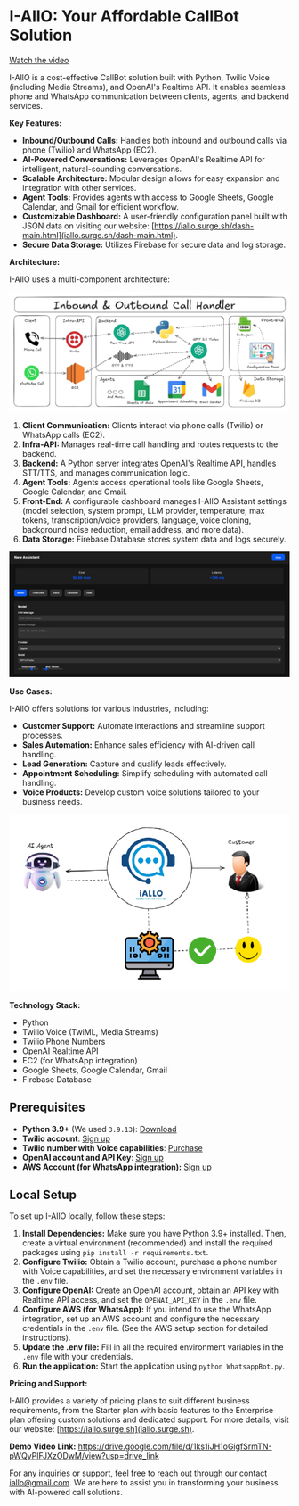 # I-AllO: Your Affordable CallBot Solution



[Watch the video](https://github.com/user-attachments/assets/65c7a9cf-4cb6-413c-a8b5-e483f34b27ab)



I-AllO is a cost-effective CallBot solution built with Python, Twilio Voice (including Media Streams), and OpenAI's Realtime API. It enables seamless phone and WhatsApp communication between clients, agents, and backend services.

**Key Features:**

* **Inbound/Outbound Calls:** Handles both inbound and outbound calls via phone (Twilio) and WhatsApp (EC2).
* **AI-Powered Conversations:** Leverages OpenAI's Realtime API for intelligent, natural-sounding conversations.
* **Scalable Architecture:** Modular design allows for easy expansion and integration with other services.
* **Agent Tools:** Provides agents with access to Google Sheets, Google Calendar, and Gmail for efficient workflow.
* **Customizable Dashboard:** A user-friendly configuration panel built with JSON data on visiting our website:
[https://iallo.surge.sh/dash-main.html](iallo.surge.sh/dash-main.html).
* **Secure Data Storage:** Utilizes Firebase for secure data and log storage.

**Architecture:**

I-AllO uses a multi-component architecture:

![I-AllO Architecture](assets/img/architecture.jpg)

1. **Client Communication:** Clients interact via phone calls (Twilio) or WhatsApp calls (EC2).
2. **Infra-API:** Manages real-time call handling and routes requests to the backend.
3. **Backend:** A Python server integrates OpenAI's Realtime API, handles STT/TTS, and manages communication logic.
4. **Agent Tools:** Agents access operational tools like Google Sheets, Google Calendar, and Gmail.
5. **Front-End:** A configurable dashboard manages I-AllO Assistant settings (model selection, system prompt, LLM provider, temperature, max tokens, transcription/voice providers, language, voice cloning, background noise reduction, email address, and more data).
6. **Data Storage:** Firebase Database stores system data and logs securely.

![I-AllO Dashboard](assets/img/dashboard.png)


**Use Cases:**

I-AllO offers solutions for various industries, including:

* **Customer Support:** Automate interactions and streamline support processes.
* **Sales Automation:** Enhance sales efficiency with AI-driven call handling.
* **Lead Generation:** Capture and qualify leads effectively.
* **Appointment Scheduling:** Simplify scheduling with automated call handling.
* **Voice Products:** Develop custom voice solutions tailored to your business needs.

![I-AllO Service Flow](assets/img/service.png)

**Technology Stack:**

* Python
* Twilio Voice (TwiML, Media Streams)
* Twilio Phone Numbers
* OpenAI Realtime API
* EC2 (for WhatsApp integration)
* Google Sheets, Google Calendar, Gmail
* Firebase Database

## Prerequisites

* **Python 3.9+** (We used `3.9.13`): [Download](https://www.python.org/downloads/)
* **Twilio account**: [Sign up](https://www.twilio.com/try-twilio)
* **Twilio number with Voice capabilities**: [Purchase](https://help.twilio.com/articles/223135247-How-to-Search-for-and-Buy-a-Twilio-Phone-Number-from-Console)
* **OpenAI account and API Key**: [Sign up](https://platform.openai.com/)
* **AWS Account (for WhatsApp integration):** [Sign up](https://aws.amazon.com/)

## Local Setup

To set up I-AllO locally, follow these steps:

1. **Install Dependencies:** Make sure you have Python 3.9+ installed. Then, create a virtual environment (recommended) and install the required packages using `pip install -r requirements.txt`.
2. **Configure Twilio:** Obtain a Twilio account, purchase a phone number with Voice capabilities, and set the necessary environment variables in the `.env` file.
3. **Configure OpenAI:** Create an OpenAI account, obtain an API key with Realtime API access, and set the `OPENAI_API_KEY` in the `.env` file.
4. **Configure AWS (for WhatsApp):** If you intend to use the WhatsApp integration, set up an AWS account and configure the necessary credentials in the `.env` file. (See the AWS setup section for detailed instructions).
5. **Update the .env file:** Fill in all the required environment variables in the `.env` file with your credentials.
6. **Run the application:** Start the application using `python WhatsappBot.py`.

**Pricing and Support:**

I-AllO provides a variety of pricing plans to suit different business requirements, from the Starter plan with basic features to the Enterprise plan offering custom solutions and dedicated support. For more details, visit our website: [https://iallo.surge.sh](iallo.surge.sh).


**Demo Video Link:**
https://drive.google.com/file/d/1ks1iJH1oGigfSrmTN-pWQyPlFJXzODwM/view?usp=drive_link

For any inquiries or support, feel free to reach out through our contact [iallo@gmail.com](imaf.pro@gmail.com). We are here to assist you in transforming your business with AI-powered call solutions.
